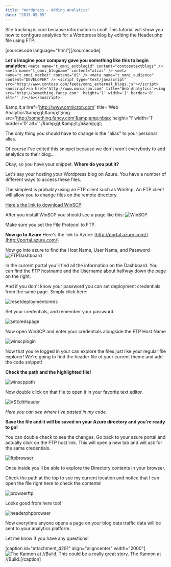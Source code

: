 ```yaml
---
title: "Wordpress - Adding Analytics"
date: "2015-05-05"
---
```


Site tracking is cool because information is cool! This tutorial will show you how to configure analytics for a Wordpress blog by editing the Header.php file using FTP.

\[sourcecode language="html"\]\[/sourcecode\]

**Let's imagine your company gave you something like this to begin analytics:** `<meta name="t_omni_extblogid" content="contosotextblogs" /> <meta name="t_omni_blogname" content="alias" /> <meta name="t_omni_market" content="US" /> <meta name="t_omni_audience" content="DEVELOPER" /> <script type="text/javascript" src="http://www.contoso.com/feeds/omni_external_blogs.js"></script> <noscript><a href='http://www.omnicron.com' title='Web Analytics'><img src='http://something.fancy.com'  height='1' width='1' border='0' alt='' /></a></noscript>`

&amp;amp;lt;a href='http://www.omnicron.com' title='Web Analytics'&amp;amp;gt;&amp;amp;lt;img src='http://something.fancy.com'&amp;amp;nbsp; height='1' width='1' border='0' alt='' /&amp;amp;gt;&amp;amp;lt;/a&amp;amp;gt;

The only thing you should have to change is the "alias" to your personal alias.

Of course I've edited this snippet because we don't won't everybody to add analytics to their blog…

Okay, so you have your snippet. **Where do you put it?**

Let's say your hosting your Wordpress blog on Azure. You have a number of different ways to access these files.

The simplest is probably using an FTP client such as WinScp. An FTP client will allow you to change files on the remote directory.

[Here's the link to download WinSCP](http://winscp.net/download/winscp572setup.exe):

After you install WinSCP you should see a page like this: ![WinSCP](images/WinSCP.png)

Make sure you set the File Protocol to FTP.

**Now go to Azure** Here's the link to Azure: [http://portal.azure.com/](http://portal.azure.com/)

Now go into azure to find the Host Name, User Name, and Password ![FTPDashboard](images/FTPDashboard.png)

In the current portal you'll find all the information on the Dashboard. You can find the FTP hostname and the Username about halfway down the page on the right.

And if you don't know your password you can set deployment credentials from the same page. Simply click here:

![resetdeploymentcreds](images/resetdeploymentcreds.png)

Set your credentials, and remember your password.

![setcredspage](images/setcredspage.png)

Now open WinSCP and enter your credentials alongside the FTP Host Name

![winscplogin](images/winscplogin.png)

Now that you're logged in your can explore the files just like your regular file explorer! We're going to find the header file of your current theme and add the code snippet!

**Check the path and the highlighted file!**

![winscppath](images/winscppath.png)

Now double click on that file to open it in your favorite text editor.

![VSEditHeader](images/VSEditHeader.png)

_Here you can see where I've pasted in my code._

**Save the file and it will be saved on your Azure directory and you're ready to go!**

You can double check to see the changes. Go back to your azure portal and actually click on the FTP host link. This will open a new tab and will ask for the same credentials.

![ftpbrowser](images/ftpbrowser.png)

Once inside you'll be able to explore the Directory contents in your browser.

Check the path at the top to see my current location and notice that I can open the file right here to check the contents!

![browserftp](images/browserftp.png)

Looks good from here too!

![headerphpbrowser](images/headerphpbrowser-1024x542.png)

Now everytime anyone opens a page on your blog data traffic data will be sent to your analytics platform.

Let me know if you have any questions!

\[caption id="attachment\_4291" align="aligncenter" width="2000"\]![The Kannon at //Build. This could be a really great story.](images/WP_20150501_12_57_10_Pro.jpg) The Kannon at //Build.\[/caption\]

